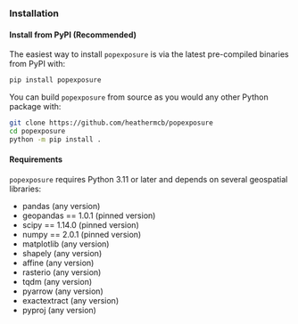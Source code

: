 ### Installation

#### Install from PyPI (Recommended)

The easiest way to install `popexposure` is via the latest pre-compiled binaries from PyPI with:

```bash
pip install popexposure
```

You can build `popexposure` from source as you would any other Python package with:

```bash
git clone https://github.com/heathermcb/popexposure
cd popexposure
python -m pip install .
```

#### Requirements

`popexposure` requires Python 3.11 or later and depends on several geospatial libraries:

- pandas (any version)
- geopandas == 1.0.1 (pinned version)
- scipy == 1.14.0 (pinned version)
- numpy == 2.0.1 (pinned version)
- matplotlib (any version)
- shapely (any version)
- affine (any version)
- rasterio (any version)
- tqdm (any version)
- pyarrow (any version)
- exactextract (any version)
- pyproj (any version)
